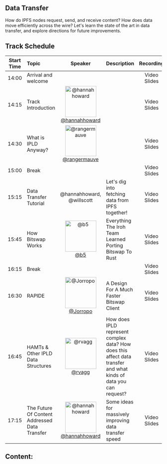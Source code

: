 ## Data Transfer

How do IPFS nodes request, send, and receive content? How does data move efficiently across the wire? Let's learn the state of the art in data transfer, and explore directions for future improvements.

## Track Schedule

| Start Time | Topic | Speaker | Description | Recording |
| :------:   | :---- | :-----: | :---------- | :-------: |
| 14:00 | Arrival and welcome |  |  | Video<br>Slides |
| 14:15 | Track Introduction | <a href="https://github.com/hannahhoward"><img src="https://github.com/hannahhoward.png?size=200" alt="@hannahhoward" width="100" /></a><br>[@hannahhoward](https://github.com/hannahhoward) |  | Video<br>Slides |
| 14:30 | What is IPLD Anyway? | <a href="https://github.com/rangermauve"><img src="https://github.com/rangermauve.png?size=200" alt="@rangermauve" width="100" /></a><br>[@rangermauve](https://github.com/rangermauve) |  | Video<br>Slides |
| 15:00 | Break |  |  | Video<br>Slides |
| 15:15 | Data Transfer Tutorial | @hannahhoward, @willscott | Let's dig into fetching data from IPFS together! | Video<br>Slides |
| 15:45 | How Bitswap Works | <a href="https://github.com/b5"><img src="https://github.com/b5.png?size=200" alt="@b5" width="100" /></a><br>[@b5](https://github.com/b5) | Everything The Iroh Team Learned Porting Bitswap To Rust | Video<br>Slides |
| 16:15 | Break |  |  | Video<br>Slides |
| 16:30 | RAPIDE | <a href="https://github.com/Jorropo"><img src="https://github.com/Jorropo.png?size=200" alt="@Jorropo" width="100" /></a><br>[@Jorropo](https://github.com/Jorropo) | A Design For A Much Faster Bitswap Client | Video<br>Slides |
| 16:45 | HAMTs & Other IPLD Data Structures | <a href="https://github.com/rvagg"><img src="https://github.com/rvagg.png?size=200" alt="@rvagg" width="100" /></a><br>[@rvagg](https://github.com/rvagg) | How does IPLD represent complex data? How does this affect data transfer and what kinds of data you can request? | Video<br>Slides |
| 17:15 | The Future Of Content Addressed Data Transfer | <a href="https://github.com/hannahhoward"><img src="https://github.com/hannahhoward.png?size=200" alt="@hannahhoward" width="100" /></a><br>[@hannahhoward](https://github.com/hannahhoward) | Some ideas for massively improving data transfer speed | Video<br>Slides |

## Content: